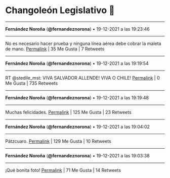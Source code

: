 # Changoleón Legislativo 🙈
*****
**Fernández Noroña** (**@fernandeznorona**) • 19-12-2021 a las 19:23:46
*****
No es necesario hacer prueba y ninguna línea aérea debe cobrar la maleta de mano.
[Permalink](https://twitter.com/fernandeznorona/status/1472769668205236225) | 35 Me Gusta | 7 Retweets
*****
**Fernández Noroña** (**@fernandeznorona**) • 19-12-2021 a las 19:19:54
*****
RT @stedile_mst: VIVA SALVADOR ALLENDE! VIVA O CHILE!
[Permalink](https://twitter.com/fernandeznorona/status/1472768695625826304) | 0 Me Gusta | 735 Retweets
*****
**Fernández Noroña** (**@fernandeznorona**) • 19-12-2021 a las 19:19:48
*****
Muchas felicidades.
[Permalink](https://twitter.com/fernandeznorona/status/1472768672364208135) | 125 Me Gusta | 23 Retweets
*****
**Fernández Noroña** (**@fernandeznorona**) • 19-12-2021 a las 19:04:02
*****
Pátzcuaro.
[Permalink](https://twitter.com/fernandeznorona/status/1472764701415284739) | 129 Me Gusta | 10 Retweets
*****
**Fernández Noroña** (**@fernandeznorona**) • 19-12-2021 a las 19:03:38
*****
¡Qué bonita foto!
[Permalink](https://twitter.com/fernandeznorona/status/1472764600869396482) | 71 Me Gusta | 14 Retweets